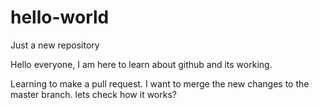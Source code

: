 # hello-world
Just a new repository

Hello everyone,
I am here to learn about github and its working.

Learning to make a pull request.
I want to merge the new changes to the master branch.
lets check how it works?
